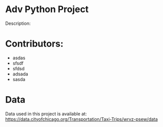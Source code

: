# Adv Python Project

Description:


# Contributors:
* asdas
* sfsdf
* sfdsd
* adsada
* sasda

# Data

Data used in this project is available at: https://data.cityofchicago.org/Transportation/Taxi-Trips/wrvz-psew/data




